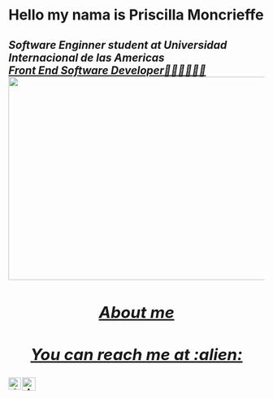 # Hello my nama is Priscilla Moncrieffe



<h2 font-size="10px"><em>Software Enginner student at Universidad Internacional de las Americas <a href="http://www.unb.br"</a<img src="https://media.giphy.com/media/fYSnHlufseco8Fh93Z/giphy.gif" width="30"></br>Front End Software Developer👩🏻‍💻👩🏻‍💻
	
<img src="https://user-images.githubusercontent.com/87598302/150879501-5f61bfb9-cb95-41c0-a36d-6d6a4af62612.png" width="950px" height="400px">

	
	

<h2 align="center">About me</h2>
	
	
<h2 align="center">You can reach me at :alien:</h2> 
	

  <a href="www.linkedin.com/in/priscilla-2815m"> <img align="left" alt="Jugal Bhatt | Linkedin" width="24px" src="https://github.com/TheDudeThatCode/TheDudeThatCode/blob/master/Assets/Linkedin.svg" />
  </a>
  <a href="priosjaicar28@gmail.com">
    <img align="left" alt="Jugal Bhatt | Gmail" width="26px" src="https://github.com/TheDudeThatCode/TheDudeThatCode/blob/master/Assets/Gmail.svg" />
  </a>
  
<br>
